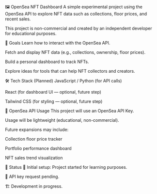 🖼️ OpenSea NFT Dashboard
A simple experimental project using the OpenSea API to explore NFT data such as collections, floor prices, and recent sales.

This project is non-commercial and created by an independent developer for educational purposes.

🚀 Goals
Learn how to interact with the OpenSea API.

Fetch and display NFT data (e.g., collections, ownership, floor prices).

Build a personal dashboard to track NFTs.

Explore ideas for tools that can help NFT collectors and creators.

🛠️ Tech Stack (Planned)
JavaScript / Python (for API calls)

React (for dashboard UI — optional, future step)

Tailwind CSS (for styling — optional, future step)

🔑 OpenSea API Usage
This project will use an OpenSea API Key.

Usage will be lightweight (educational, non-commercial).

Future expansions may include:

Collection floor price tracker

Portfolio performance dashboard

NFT sales trend visualization

📌 Status
📅 Initial setup: Project started for learning purposes.

🔧 API key request pending.

🏗️ Development in progress.
